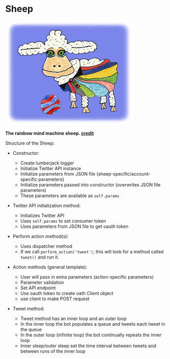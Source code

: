# Sheep

![the sheep](img/sheep.jpg)

**The rainbow mind machine sheep. [credit](credits.md)**

Structure of the Sheep:

* Constructor:
    * Create lumberjack logger
    * Initialize Twitter API instance
    * Initialize parameters from JSON file (sheep-specific/account-specific parameters)
    * Initialize parameters passed into constructor (overwrites JSON file parameters)
    * These parameters are available as `self.params`

* Twitter API initialization method:
    * Initializes Twitter API
    * Uses `self.params` to set consumer token
    * Uses parameters from JSON file to get oauth token

* Perform action method(s):
    * Uses dispatcher method
    * If we call `perform_action('tweet')`, this will 
        look for a method called `tweet()` and run it.

* Action methods (general template):
    * User will pass in extra parameters (action-specific parameters)
    * Parameter validation
    * Set API endpoint
    * Use oauth token to create oath Client object
    * use client to make POST request

* Tweet method:
    * Tweet method has an inner loop and an outer loop
    * In the inner loop the bot populates a queue and tweets each tweet in the queue
    * In the outer loop (infinite loop) the bot continually repeats the inner loop
    * Inner sleep/outer sleep set the time interval between tweets and between runs 
        of the inner loop


